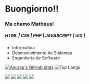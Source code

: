 <h1>Buongiorno!!</h1>
<h3>Me chamo Matheus!</h3>
<h5>HTML | CSS | PHP | JAVASCRIPT | UIX | </h5>
<div>
  <ul>
    <li>Informática</li>
    <li>Desenvolvimento de Sistemas</li>
    <li>Engenharia de Software</li>
  </ul>
</div>

[![Anurag's GitHub stats](https://github-readme-stats.vercel.app/api?username=matholiveiraa&show_icons=true&theme=shadow_red)](https://github.com/anuraghazra/github-readme-stats)
![Top Langs](https://github-readme-stats.vercel.app/api/top-langs/?username=matholiveiraa&layout=compact&show_icons=true&theme=shadow_red)

<div>
  <a href="https://www.youtube.com/channel/UCicXXi85MXvyKv_WLUooQ1Q" target="_blank"><img src="https://img.shields.io/badge/YouTube-FF0000?style=for-the-badge&logo=youtube&logoColor=white" target="_blank"></a>
  <a href="https://www.instagram.com/_matheusoli999/" target="_blank"><img src="https://img.shields.io/badge/Instagram-E4405F?style=for-the-badge&logo=instagram&logoColor=white" target=_"blank"></a>
  <a href="https://discord.com/users/795355339645648916" target="_blank"><img src="https://img.shields.io/badge/Discord-%235865F2.svg?style=for-the-badge&logo=discord&logoColor=white" target=_"blank"></a>
  <a href="mailto:contatooliveiraamatheus@gmail.com" target="_blank"><img src="https://img.shields.io/badge/Gmail-D14836?style=for-the-badge&logo=gmail&logoColor=white" target=_"blank"></a>
  <a href="https://www.linkedin.com/in/matheus-alves-oliveira-853b32325/" target="_blank"><img src="https://img.shields.io/badge/linkedin-%230077B5.svg?style=for-the-badge&logo=linkedin&logoColor=white" target=_"blank"></a>
  
  
  
</div>
